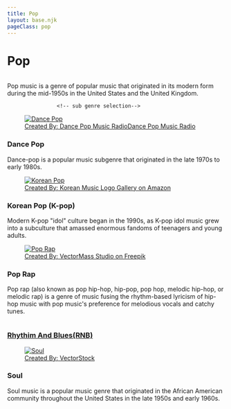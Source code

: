 ```yaml
---
title: Pop
layout: base.njk
pageClass: pop
---
```

<h1 class="main-genre">Pop</h1>
<img src=""> <!-- image depicting the genre-->

<p class="summary">Pop music is a genre of popular music that originated in its modern form during the mid-1950s in the United States and the United Kingdom.
    <!-- summary of main genre here--> </p>

                    <!-- sub genre selection-->
                    
<div class="sub">
    <a href="/dance-pop" class="sub-link">
 <figure class="fig-img-container">
            <img class="genre-img" src="/images/dancepop.png" alt="Dance Pop">
            <figcaption class="img-caption">Created By:<a href="https://www.amazon.com/Anteos-Dance-Pop-Music-Radio/dp/B00HN9JVYW"> Dance Pop Music RadioDance Pop Music Radio</a>
            </figcaption>
        </figure>
<div class="sub-info">
<h3>Dance Pop<!--sub genre name--></h3>
<p> Dance-pop is a popular music subgenre that originated in the late 1970s to early 1980s. 
<!-- short description of sub genre--></p>
</div>
</a>
</div>

<div class="sub">
    <a href="/korean-pop" class="sub-link">
<a href="/korean-hiphop" class="sub-link">
        <figure class="fig-img-container">
            <img class="genre-img" src="/images/koreanpop.jpg" alt="Korean Pop">
            <figcaption class="img-caption">Created By:<a href="https://fpictures.homes/korean-music-logo"> Korean Music Logo Gallery on Amazon</a>
            </figcaption>
        </figure>
<div class="sub-info">
<h3>Korean Pop (K-pop)<!--sub genre name--></h3>
<p> Modern K-pop "idol" culture began in the 1990s, as K-pop idol music grew into a subculture that amassed enormous fandoms of teenagers and young adults. 
<!-- short description of sub genre--></p>
</div>
</a>
</div>

<div class="sub">
    <a href="/pop-rap" class="sub-link">
<figure class="fig-img-container">
            <img class="genre-img" src="/images/poprap.png" alt="Pop Rap">
            <figcaption class="img-caption">Created By:<a href="https://www.freepik.com/premium-vector/hip-hop-music-vector-logo-label-with-wicked-skull-two-microphones-crossed-like-crossbones-rap-rhymes-night-club-party-festival-concert-emblem-t-shirt-print_29465941.htm"> VectorMass Studio on Freepik</a>
            </figcaption>
        </figure><!-- image of popular album or artist from said sub-genre-->
<div class="sub-info">
<h3>Pop Rap<!--sub genre name--></h3>
<p>Pop rap (also known as pop hip-hop, hip-pop, pop hop, melodic hip-hop, or melodic rap) is a genre of music fusing the rhythm-based lyricism of hip-hop music with pop music's preference for melodious vocals and catchy tunes. 
<!-- short description of sub genre--></p>
</div>
</a>
</div>



<div class="sub">
    <a href="/rnb" class="sub-link">
<img src=""> <!-- image of popular album or artist from said sub-genre-->
<div class="sub-info">
<h3>Rhythim And Blues(RNB)<!--sub genre name--></h3>
<p><!-- short description of sub genre--></p>
</div>
</a>
</div>

<div class="sub">
    <a href="/soul" class="sub-link">
<figure class="fig-img-container">
            <img class="genre-img" src="/images/soul.jpg" alt="Soul">
            <figcaption class="img-caption">Created By:<a href="https://www.vectorstock.com/royalty-free-vector/soul-music-vector-26317326"> VectorStock</a>
            </figcaption>
        </figure>
<div class="sub-info">
<h3>Soul<!--sub genre name--></h3>
<p>Soul music is a popular music genre that originated in the African American community throughout the United States in the late 1950s and early 1960s.
<!-- short description of sub genre--></p>
</div>
</a>
</div>





